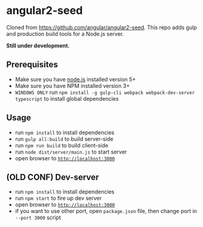 # angular2-seed

Cloned from https://github.com/angular/angular2-seed.
This repo adds gulp and production build tools for a Node.js server.

**Still under development.**

## Prerequisites
- Make sure you have [node.js](https://nodejs.org/) installed version 5+
- Make sure you have NPM installed version 3+
- `WINDOWS ONLY` run `npm install -g gulp-cli webpack webpack-dev-server typescript` to install global dependencies

## Usage
- run `npm install` to install dependencies
- run `gulp all:build` to build server-side
- run `npm run build` to build client-side
- run `node dist/server/main.js` to start server
- open browser to [`http://localhost:3000`](http://localhost:3000)

## (OLD CONF) Dev-server
- run `npm install` to install dependencies
- run `npm start` to fire up dev server
- open browser to [`http://localhost:3000`](http://localhost:3000)
- if you want to use other port, open `package.json` file, then change port in `--port 3000` script

